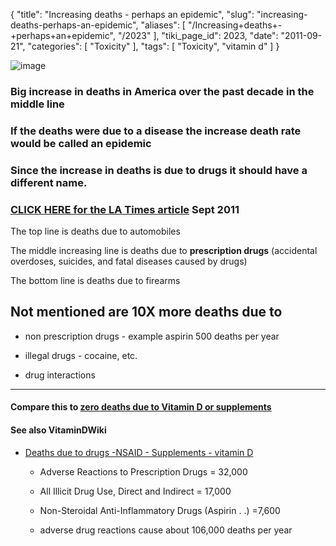 {
    "title": "Increasing deaths - perhaps an epidemic",
    "slug": "increasing-deaths-perhaps-an-epidemic",
    "aliases": [
        "/Increasing+deaths+-+perhaps+an+epidemic",
        "/2023"
    ],
    "tiki_page_id": 2023,
    "date": "2011-09-21",
    "categories": [
        "Toxicity"
    ],
    "tags": [
        "Toxicity",
        "vitamin d"
    ]
}


<img src="https://d378j1rmrlek7x.cloudfront.net/attachments/png/drug-deaths-chart.png" alt="image">

### Big increase in deaths in America over the past decade in the middle line

### If the deaths were due to a disease the increase death rate would be called an epidemic

### Since the increase in deaths is due to drugs it should have a different name.

### [CLICK HERE for the LA Times article](http://www.latimes.com/news/la-me-drugs-epidemic-20110918,0,3660682.story) Sept 2011

The top line is deaths due to automobiles

The middle increasing line is deaths due to  **prescription drugs**  (accidental overdoses, suicides, and fatal diseases caused by drugs)

The bottom line is deaths due to firearms

## Not mentioned are 10X more deaths due to

* non prescription drugs - example aspirin 500 deaths per year

* illegal drugs - cocaine, etc.

* drug interactions

- - - - - - - - 

#### Compare this to [zero deaths due to Vitamin D or supplements](/posts/no-deaths-from-vitamins-absolutely-none)

#### See also VitaminDWiki

* [Deaths due to drugs -NSAID - Supplements - vitamin D](/posts/deaths-due-to-drugs-nsaid-supplements-vitamin-d)

   * Adverse Reactions to Prescription Drugs = 32,000

   * All Illicit Drug Use, Direct and Indirect = 17,000

   * Non-Steroidal Anti-Inflammatory Drugs (Aspirin . .) =7,600 

   * adverse drug reactions cause about 106,000 deaths per year